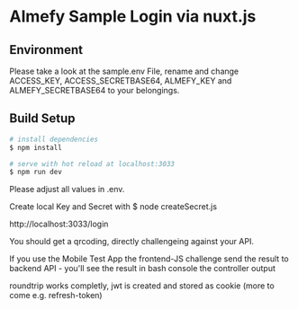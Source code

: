 # Almefy Sample Login via nuxt.js

## Environment

Please take a look at the sample.env File, rename and change ACCESS_KEY, ACCESS_SECRETBASE64, ALMEFY_KEY and ALMEFY_SECRETBASE64 to your belongings.

## Build Setup

```bash
# install dependencies
$ npm install

# serve with hot reload at localhost:3033
$ npm run dev
```
Please adjust all values in .env.

Create local Key and Secret with 
$ node createSecret.js

http://localhost:3033/login

You should get a qrcoding, directly challengeing against your API.

If you use the Mobile Test App the frontend-JS challenge send the result to backend API - you'll see the result in bash console the controller output

roundtrip works completly, jwt is created and stored as cookie (more to come e.g. refresh-token)
